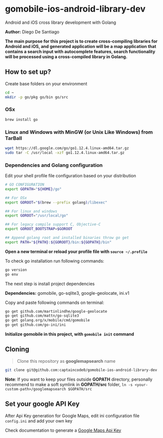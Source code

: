 # gomobile-ios-android-library-dev

Android and iOS cross library development with Golang

**Author:** Diego De Santiago

**The main purpose for this project is to create cross-compiling libraries for Android and iOS, and generated application will be a map application that contains a search input with autocomplete features, search functionality will be processed using a cross-compiled library in Golang.**

## How to set up?

Create base folders on your environment

```bash
cd ~
mkdir -p go/pkg go/bin go/src
```

### OSx

```bash
brew install go
```

### Linux and Windows with MinGW (or Unix Like Windows) from TarBall

```bash
wget https://dl.google.com/go/go1.12.4.linux-amd64.tar.gz
sudo tar -C /usr/local -xzf go1.12.4.linux-amd64.tar.gz
```

### Dependencies and Golang configuration

Edit your shell profile file configuration based on your distribution

```bash
# GO CONFIGURATION
export GOPATH="${HOME}/go"

## For OSx
export GOROOT="$(brew --prefix golang)/libexec"

## For linux and windows
export GOROOT="/usr/local/go"

## For legacy compile support C, Objective-C
export GOROOT_BOOTSTRAP=$GOROOT

## Append golang root and installed binaries throw go get
export PATH="${PATH}:${GOROOT}/bin:${GOPATH}/bin"
```

**Open a new terminal or reload your profile file with `source ~/.profile`**

To check go installation run following commands:

```bash
go version
go env
```

The next step is install project dependencies

**Dependencies:** gomobile, go-sqlite3, google-geolocate, ini.v1

Copy and paste following commands on terminal:

```bash
go get github.com/martinlindhe/google-geolocate
go get github.com/mattn/go-sqlite3
go get golang.org/x/mobile/cmd/gomobile
go get github.com/go-ini/ini
```

**Initialize gomobile in this project, with `gomobile init` command**

## Cloning

> Clone this repository as **googlemapsearch** name

```bash
git clone git@github.com:captaincode0/gomobile-ios-android-library-dev.git $GOPATH/src/googlemapsearch
```

**Note**: If you want to keep your files outside **GOPATH** directory, personally recommend to make a soft symlink in **GOPATH/src** folder, `ln -s <your-custom-path>/googlemapsearch $GOPATH/src`

## Set your google API Key

After Api Key generation for Google Maps, edit ini configuration file `config.ini` and add your own key


Check documentation to generate a [Google Maps Api Key](https://developers.google.com/maps/documentation/embed/get-api-key)
